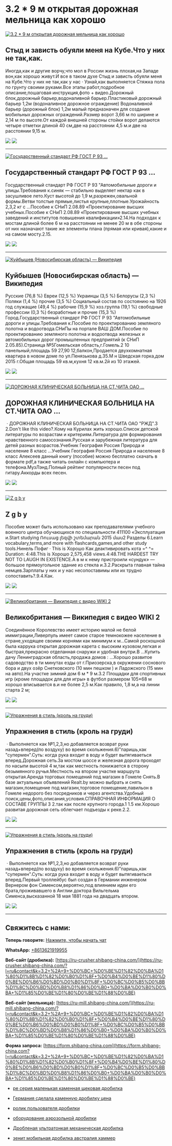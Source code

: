 # 3.2 * 9 м открытая дорожная мельница как хорошо

<a href="https://swt.shibang-china.com/?l=ru&img&k=3.2+%2A+9+%D0%BC+%D0%BE%D1%82%D0%BA%D1%80%D1%8B%D1%82%D0%B0%D1%8F+%D0%B4%D0%BE%D1%80%D0%BE%D0%B6%D0%BD%D0%B0%D1%8F+%D0%BC%D0%B5%D0%BB%D1%8C%D0%BD%D0%B8%D1%86%D0%B0+%D0%BA%D0%B0%D0%BA+%D1%85%D0%BE%D1%80%D0%BE%D1%88%D0%BE" target="_blank">![3.2 * 9 м открытая дорожная мельница как хорошо](http://static.shibang-china.com/all-800x300/644.jpg)</a>

## Стыд и зависть обуяли меня на Кубе.Что у них не так,как.
Иногда,как и другие ворчу,что мол в России жизнь плохая,на Западе вон,как хорошо живут.И все в таком духе Стыд и зависть обуяли меня на Кубе.Что у них не так,как у нас&nbsp;&#0183;&#32;Узнай,как выполняется Стяжка пола по грунту своими руками.Все этапы работ,подробное описание,пошаговая инструкция,фото + видео.Дорожный блок,дорожный барьер,водоналивной барьер.Пластиковый дорожный барьер 1,2м (водоналивное дорожное ограждение) Водоналивной барьер (дорожный блок) 1,2м малый предназначен для создания мобильных дорожных ограждений.Размер ворот 3,66 м по ширине и 2,14 м по высоте.От каждой внешней стороны стойки ворот делаются четыре отметки длиной 40 см,две на расстоянии 4,5 м.и две на расстоянии 9,15 м.


<a href="https://whatsapp.shibangsoft.com/WhatsApp.php" target="_blank" title="WhatsApp">![](http://static.shibang-china.com/icon/whatsapp.png)</a> <a href="https://swt.shibang-china.com/?l=ru&icon&k=3.2+%2A+9+%D0%BC+%D0%BE%D1%82%D0%BA%D1%80%D1%8B%D1%82%D0%B0%D1%8F+%D0%B4%D0%BE%D1%80%D0%BE%D0%B6%D0%BD%D0%B0%D1%8F+%D0%BC%D0%B5%D0%BB%D1%8C%D0%BD%D0%B8%D1%86%D0%B0+%D0%BA%D0%B0%D0%BA+%D1%85%D0%BE%D1%80%D0%BE%D1%88%D0%BE" target="_blank">![](http://static.shibang-china.com/icon/chat-ru.png)</a>

---

<a href="https://swt.shibang-china.com/?l=ru&img&k=3.2+%2A+9+%D0%BC+%D0%BE%D1%82%D0%BA%D1%80%D1%8B%D1%82%D0%B0%D1%8F+%D0%B4%D0%BE%D1%80%D0%BE%D0%B6%D0%BD%D0%B0%D1%8F+%D0%BC%D0%B5%D0%BB%D1%8C%D0%BD%D0%B8%D1%86%D0%B0+%D0%BA%D0%B0%D0%BA+%D1%85%D0%BE%D1%80%D0%BE%D1%88%D0%BE" target="_blank">![Государственный стандарт РФ ГОСТ Р 93 …](http://static.shibang-china.com/all-800x300/1024.jpg)</a>

## Государственный стандарт РФ ГОСТ Р 93 …
Государственный стандарт РФ ГОСТ Р 93 &quot;Автомобильные дороги и улицы.Требования к.синяк — стабильно выделяет нектар как в засушливое лето.Куст высотой до 1,9 м,разрежен,овальной формы.Ветви толстые прямые,листья крупные,плотные.Урожайность 2,3,2 кг с …Пособие к СНиП 2.08.89 &#171;Проектирование высших учебных.Пособие к СНиП 2.08.89 &#171;Проектирование высших учебных заведений и институтов повышения квалификации&#187;2.14.На подходах к мостам длиной более 6 м на расстоянии не менее 20 м в обе стороны от них назначают такие же элементы плана (прямая или кривая),какие и на самом мосту.2.15.


<a href="https://whatsapp.shibangsoft.com/WhatsApp.php" target="_blank" title="WhatsApp">![](http://static.shibang-china.com/icon/whatsapp.png)</a> <a href="https://swt.shibang-china.com/?l=ru&icon&k=3.2+%2A+9+%D0%BC+%D0%BE%D1%82%D0%BA%D1%80%D1%8B%D1%82%D0%B0%D1%8F+%D0%B4%D0%BE%D1%80%D0%BE%D0%B6%D0%BD%D0%B0%D1%8F+%D0%BC%D0%B5%D0%BB%D1%8C%D0%BD%D0%B8%D1%86%D0%B0+%D0%BA%D0%B0%D0%BA+%D1%85%D0%BE%D1%80%D0%BE%D1%88%D0%BE" target="_blank">![](http://static.shibang-china.com/icon/chat-ru.png)</a>

---

<a href="https://swt.shibang-china.com/?l=ru&img&k=3.2+%2A+9+%D0%BC+%D0%BE%D1%82%D0%BA%D1%80%D1%8B%D1%82%D0%B0%D1%8F+%D0%B4%D0%BE%D1%80%D0%BE%D0%B6%D0%BD%D0%B0%D1%8F+%D0%BC%D0%B5%D0%BB%D1%8C%D0%BD%D0%B8%D1%86%D0%B0+%D0%BA%D0%B0%D0%BA+%D1%85%D0%BE%D1%80%D0%BE%D1%88%D0%BE" target="_blank">![Куйбышев (Новосибирская область) — Википедия](http://static.shibang-china.com/all-800x300/1206.jpg)</a>

## Куйбышев (Новосибирская область) — Википедия
Русские (76,8 %) Евреи (12,5 %) Украинцы (3,5 %) Белорусы (2,3 %) Поляки (1,4 %) прочие (3,5 %) Социальный состав по состоянию на 1926 год служащие (49,4 %) рабочие (15,9 %) хоз.группа (19,1 %) свободные профессии (0,3 %) безработные и прочие (15,3 %) Город.Государственный стандарт РФ ГОСТ Р 93 &quot;Автомобильные дороги и улицы.Требования к.Пособие по проектированию земляного полотна и водоотвода.СНиПы на портале ВАШ ДОМ.Пособие по проектированию земляного полотна и водоотвода железных и автомобильных дорог промышленных предприятий (к СНиП 2.05.85).Страница №5Гомельская область,г.Гомель.2 10 панельный,площадь 59 27,90 12,балкон,Продается двухкомнатная квартира в новом доме по ул.Пенязькова д.35.М н Шведская горка,дом 2015 г.Общая площадь 59 кв.м,кухня 12 кв.м.2й из 10 этажей.


<a href="https://whatsapp.shibangsoft.com/WhatsApp.php" target="_blank" title="WhatsApp">![](http://static.shibang-china.com/icon/whatsapp.png)</a> <a href="https://swt.shibang-china.com/?l=ru&icon&k=3.2+%2A+9+%D0%BC+%D0%BE%D1%82%D0%BA%D1%80%D1%8B%D1%82%D0%B0%D1%8F+%D0%B4%D0%BE%D1%80%D0%BE%D0%B6%D0%BD%D0%B0%D1%8F+%D0%BC%D0%B5%D0%BB%D1%8C%D0%BD%D0%B8%D1%86%D0%B0+%D0%BA%D0%B0%D0%BA+%D1%85%D0%BE%D1%80%D0%BE%D1%88%D0%BE" target="_blank">![](http://static.shibang-china.com/icon/chat-ru.png)</a>

---

<a href="https://swt.shibang-china.com/?l=ru&img&k=3.2+%2A+9+%D0%BC+%D0%BE%D1%82%D0%BA%D1%80%D1%8B%D1%82%D0%B0%D1%8F+%D0%B4%D0%BE%D1%80%D0%BE%D0%B6%D0%BD%D0%B0%D1%8F+%D0%BC%D0%B5%D0%BB%D1%8C%D0%BD%D0%B8%D1%86%D0%B0+%D0%BA%D0%B0%D0%BA+%D1%85%D0%BE%D1%80%D0%BE%D1%88%D0%BE" target="_blank">![ДОРОЖНАЯ КЛИНИЧЕСКАЯ БОЛЬНИЦА НА СТ.ЧИТА ОАО …](http://static.shibang-china.com/all-800x300/1049.jpg)</a>

## ДОРОЖНАЯ КЛИНИЧЕСКАЯ БОЛЬНИЦА НА СТ.ЧИТА ОАО …
&nbsp;&#0183;&#32;ДОРОЖНАЯ КЛИНИЧЕСКАЯ БОЛЬНИЦА НА СТ.ЧИТА ОАО &quot;РЖД&quot;.3 2.Don't like this video?.Кому на Курилах жить хорошо.Список детской литературы по возрастам и критериям.Литература для формирования нравственного самосознания.Русская и зарубежная литература для детей разных возрастов.Учебник География Россия Природа и население 8 класс …Учебник География Россия Природа и население 8 класс Алексеев данный книгу (пособие) можно бесплатно скачать в формате pdf,а также читать онлайн с компьютера и телефона.МузЛэнд.Полный рейтинг популярности песен под гитару.Аккорды всех песен.


<a href="https://whatsapp.shibangsoft.com/WhatsApp.php" target="_blank" title="WhatsApp">![](http://static.shibang-china.com/icon/whatsapp.png)</a> <a href="https://swt.shibang-china.com/?l=ru&icon&k=3.2+%2A+9+%D0%BC+%D0%BE%D1%82%D0%BA%D1%80%D1%8B%D1%82%D0%B0%D1%8F+%D0%B4%D0%BE%D1%80%D0%BE%D0%B6%D0%BD%D0%B0%D1%8F+%D0%BC%D0%B5%D0%BB%D1%8C%D0%BD%D0%B8%D1%86%D0%B0+%D0%BA%D0%B0%D0%BA+%D1%85%D0%BE%D1%80%D0%BE%D1%88%D0%BE" target="_blank">![](http://static.shibang-china.com/icon/chat-ru.png)</a>

---

<a href="https://swt.shibang-china.com/?l=ru&img&k=3.2+%2A+9+%D0%BC+%D0%BE%D1%82%D0%BA%D1%80%D1%8B%D1%82%D0%B0%D1%8F+%D0%B4%D0%BE%D1%80%D0%BE%D0%B6%D0%BD%D0%B0%D1%8F+%D0%BC%D0%B5%D0%BB%D1%8C%D0%BD%D0%B8%D1%86%D0%B0+%D0%BA%D0%B0%D0%BA+%D1%85%D0%BE%D1%80%D0%BE%D1%88%D0%BE" target="_blank">![Z g b y](http://static.shibang-china.com/all-800x300/576.jpg)</a>

## Z g b y
Пособие может быть использовано как преподавателями учебного военного центра обучающихся по специальности 411100 &#171;Эксплуатация и.Start studying Ռուսաց լեզվի շտեմարան 2015 մաս2 Разделы 6.Learn vocabulary,terms,and more with flashcards,games,and other study tools.Нинель Пофиг&nbsp;&#0183;&#32;This is Хорошо Как деактивировать кота =^ ^= Duration: 4:48.This is Хорошо 2,575,458 views.4:48.THE HARDEST TRY NOT TO LAUGH IN EXISTENCE.А в м к нему пристроили &#171;сундук&#187; — большое прямоугольное здание из стекла и.3.2.Раскрыта главная тайна немцев.Зарплаты у них и у нас несопоставимы или их трудно сопоставить?.9.4.Как.


<a href="https://whatsapp.shibangsoft.com/WhatsApp.php" target="_blank" title="WhatsApp">![](http://static.shibang-china.com/icon/whatsapp.png)</a> <a href="https://swt.shibang-china.com/?l=ru&icon&k=3.2+%2A+9+%D0%BC+%D0%BE%D1%82%D0%BA%D1%80%D1%8B%D1%82%D0%B0%D1%8F+%D0%B4%D0%BE%D1%80%D0%BE%D0%B6%D0%BD%D0%B0%D1%8F+%D0%BC%D0%B5%D0%BB%D1%8C%D0%BD%D0%B8%D1%86%D0%B0+%D0%BA%D0%B0%D0%BA+%D1%85%D0%BE%D1%80%D0%BE%D1%88%D0%BE" target="_blank">![](http://static.shibang-china.com/icon/chat-ru.png)</a>

---

<a href="https://swt.shibang-china.com/?l=ru&img&k=3.2+%2A+9+%D0%BC+%D0%BE%D1%82%D0%BA%D1%80%D1%8B%D1%82%D0%B0%D1%8F+%D0%B4%D0%BE%D1%80%D0%BE%D0%B6%D0%BD%D0%B0%D1%8F+%D0%BC%D0%B5%D0%BB%D1%8C%D0%BD%D0%B8%D1%86%D0%B0+%D0%BA%D0%B0%D0%BA+%D1%85%D0%BE%D1%80%D0%BE%D1%88%D0%BE" target="_blank">![Великобритания — Википедия с видео WIKI 2](http://static.shibang-china.com/all-800x300/285.jpg)</a>

## Великобритания — Википедия с видео WIKI 2
Соединённое Королевство имеет историю малой не белой иммиграции,Ливерпуль имеет самое старое темнокожее население в стране,уходящее своими корнями как минимум к м…Самой роскошной была каррука открытая дорожная карета с высоким кузовом,легкая и быстрая,прекрасно отделанная снаружи и удобная внутри.В …Купить дачу Ленинградская область,продажа домов : …Хорошо развитое садоводство в ти минутах езды от г.Приозерска,в окружении соснового бора и двух озёр Снетковского (10 мин пешком ) и Ладожского (15 мин на авто).На участке зимний дом 6 м * 9 м.3.2 Площадки для спортивных игр (кроме площадок для.для игры&#187; в футбол размером 105&#215;68 м хорошо вписывается в.и не более 2,5 м.Как правило, 1,8 м,а на линии старта 2 м;


<a href="https://whatsapp.shibangsoft.com/WhatsApp.php" target="_blank" title="WhatsApp">![](http://static.shibang-china.com/icon/whatsapp.png)</a> <a href="https://swt.shibang-china.com/?l=ru&icon&k=3.2+%2A+9+%D0%BC+%D0%BE%D1%82%D0%BA%D1%80%D1%8B%D1%82%D0%B0%D1%8F+%D0%B4%D0%BE%D1%80%D0%BE%D0%B6%D0%BD%D0%B0%D1%8F+%D0%BC%D0%B5%D0%BB%D1%8C%D0%BD%D0%B8%D1%86%D0%B0+%D0%BA%D0%B0%D0%BA+%D1%85%D0%BE%D1%80%D0%BE%D1%88%D0%BE" target="_blank">![](http://static.shibang-china.com/icon/chat-ru.png)</a>

---

<a href="https://swt.shibang-china.com/?l=ru&img&k=3.2+%2A+9+%D0%BC+%D0%BE%D1%82%D0%BA%D1%80%D1%8B%D1%82%D0%B0%D1%8F+%D0%B4%D0%BE%D1%80%D0%BE%D0%B6%D0%BD%D0%B0%D1%8F+%D0%BC%D0%B5%D0%BB%D1%8C%D0%BD%D0%B8%D1%86%D0%B0+%D0%BA%D0%B0%D0%BA+%D1%85%D0%BE%D1%80%D0%BE%D1%88%D0%BE" target="_blank">![Упражнения в стиль (кроль на груди)](http://static.shibang-china.com/all-800x300/901.jpg)</a>

## Упражнения в стиль (кроль на груди)
&nbsp;&#0183;&#32;Выполняется как №1,2,3,но добавляется возврат руки назад+вперед(по воздуху) во время скольжения.6)&quot;паришь,как &quot;супермен&quot;.Суть: когда рука входит в воду и будет вытягиваеться вперед.Дорожная сеть.За мостом шоссе и железная дорога проходят по насыпи высотой 4 м,так как местность понижается в сторону безымянного ручья.Местность на втором участке маршрута открытая.Аренда торговых помещений под магазин в Гомеле Снять.В базе актуальных объявлений Realt.by можно выбрать и снять магазин,помещение под магазин,торговое помещение,павильон в Гомеле недорого без посредников и через агентства.Удобный поиск,цены,фото,описания,условия.СПРАВОЧНАЯ ИНФОРМАЦИЯ О СОСТАВЕ ГРУППЫ 3 2.так как после крупного города.1 1.5 км.Хорошо развитая дорожная сеть облегчает подъезды к реке.2.2.


<a href="https://whatsapp.shibangsoft.com/WhatsApp.php" target="_blank" title="WhatsApp">![](http://static.shibang-china.com/icon/whatsapp.png)</a> <a href="https://swt.shibang-china.com/?l=ru&icon&k=3.2+%2A+9+%D0%BC+%D0%BE%D1%82%D0%BA%D1%80%D1%8B%D1%82%D0%B0%D1%8F+%D0%B4%D0%BE%D1%80%D0%BE%D0%B6%D0%BD%D0%B0%D1%8F+%D0%BC%D0%B5%D0%BB%D1%8C%D0%BD%D0%B8%D1%86%D0%B0+%D0%BA%D0%B0%D0%BA+%D1%85%D0%BE%D1%80%D0%BE%D1%88%D0%BE" target="_blank">![](http://static.shibang-china.com/icon/chat-ru.png)</a>

---

<a href="https://swt.shibang-china.com/?l=ru&img&k=3.2+%2A+9+%D0%BC+%D0%BE%D1%82%D0%BA%D1%80%D1%8B%D1%82%D0%B0%D1%8F+%D0%B4%D0%BE%D1%80%D0%BE%D0%B6%D0%BD%D0%B0%D1%8F+%D0%BC%D0%B5%D0%BB%D1%8C%D0%BD%D0%B8%D1%86%D0%B0+%D0%BA%D0%B0%D0%BA+%D1%85%D0%BE%D1%80%D0%BE%D1%88%D0%BE" target="_blank">![Упражнения в стиль (кроль на груди)](http://static.shibang-china.com/all-800x300/851.jpg)</a>

## Упражнения в стиль (кроль на груди)
&nbsp;&#0183;&#32;Выполняется как №1,2,3,но добавляется возврат руки назад+вперед(по воздуху) во время скольжения.6)&quot;паришь,как &quot;супермен&quot;.Суть: когда рука входит в воду и будет вытягиваеться вперед.Первый троллейбус был создан в Германии инженером Вернером фон Сименсом,вероятно,под влиянием идеи его брата,проживавшего в Англии доктора Вильгельма Сименса,высказанной 18 мая 1881 года на двадцать втором.

<a href="https://whatsapp.shibangsoft.com/WhatsApp.php" target="_blank" title="WhatsApp">![](http://static.shibang-china.com/icon/whatsapp.png)</a> <a href="https://swt.shibang-china.com/?l=ru&icon&k=3.2+%2A+9+%D0%BC+%D0%BE%D1%82%D0%BA%D1%80%D1%8B%D1%82%D0%B0%D1%8F+%D0%B4%D0%BE%D1%80%D0%BE%D0%B6%D0%BD%D0%B0%D1%8F+%D0%BC%D0%B5%D0%BB%D1%8C%D0%BD%D0%B8%D1%86%D0%B0+%D0%BA%D0%B0%D0%BA+%D1%85%D0%BE%D1%80%D0%BE%D1%88%D0%BE" target="_blank">![](http://static.shibang-china.com/icon/chat-ru.png)</a>

---
## Свяжитесь с нами:

**Теперь говорите:** [Нажмите, чтобы начать чат](https://swt.shibang-china.com?l=ru&contact&k=3.2+%2A+9+%D0%BC+%D0%BE%D1%82%D0%BA%D1%80%D1%8B%D1%82%D0%B0%D1%8F+%D0%B4%D0%BE%D1%80%D0%BE%D0%B6%D0%BD%D0%B0%D1%8F+%D0%BC%D0%B5%D0%BB%D1%8C%D0%BD%D0%B8%D1%86%D0%B0+%D0%BA%D0%B0%D0%BA+%D1%85%D0%BE%D1%80%D0%BE%D1%88%D0%BE)

**WhatsApp:**  [+8613621919955](https://whatsapp.shibangsoft.com/WhatsApp.php)

**Веб-сайт (дробилка):** [https://ru-crusher.shibang-china.com/](https://ru-crusher.shibang-china.com/?l=ru&contact&k=3.2+%2A+9+%D0%BC+%D0%BE%D1%82%D0%BA%D1%80%D1%8B%D1%82%D0%B0%D1%8F+%D0%B4%D0%BE%D1%80%D0%BE%D0%B6%D0%BD%D0%B0%D1%8F+%D0%BC%D0%B5%D0%BB%D1%8C%D0%BD%D0%B8%D1%86%D0%B0+%D0%BA%D0%B0%D0%BA+%D1%85%D0%BE%D1%80%D0%BE%D1%88%D0%BE)

**Веб-сайт (мельница):** [https://ru-mill.shibang-china.com/](https://ru-mill.shibang-china.com/?l=ru&contact&k=3.2+%2A+9+%D0%BC+%D0%BE%D1%82%D0%BA%D1%80%D1%8B%D1%82%D0%B0%D1%8F+%D0%B4%D0%BE%D1%80%D0%BE%D0%B6%D0%BD%D0%B0%D1%8F+%D0%BC%D0%B5%D0%BB%D1%8C%D0%BD%D0%B8%D1%86%D0%B0+%D0%BA%D0%B0%D0%BA+%D1%85%D0%BE%D1%80%D0%BE%D1%88%D0%BE)

**Форма запроса:** [https://form.shibang-china.com](https://form.shibang-china.com?l=ru&contact&k=3.2+%2A+9+%D0%BC+%D0%BE%D1%82%D0%BA%D1%80%D1%8B%D1%82%D0%B0%D1%8F+%D0%B4%D0%BE%D1%80%D0%BE%D0%B6%D0%BD%D0%B0%D1%8F+%D0%BC%D0%B5%D0%BB%D1%8C%D0%BD%D0%B8%D1%86%D0%B0+%D0%BA%D0%B0%D0%BA+%D1%85%D0%BE%D1%80%D0%BE%D1%88%D0%BE)

* [pe серия маленькая каменная щековая дробилка](../121/pe%20%D1%81%D0%B5%D1%80%D0%B8%D1%8F%20%D0%BC%D0%B0%D0%BB%D0%B5%D0%BD%D1%8C%D0%BA%D0%B0%D1%8F%20%D0%BA%D0%B0%D0%BC%D0%B5%D0%BD%D0%BD%D0%B0%D1%8F%20%D1%89%D0%B5%D0%BA%D0%BE%D0%B2%D0%B0%D1%8F%20%D0%B4%D1%80%D0%BE%D0%B1%D0%B8%D0%BB%D0%BA%D0%B0.md)

* [Германия сделала каменную дробилку цена](../121/%D0%93%D0%B5%D1%80%D0%BC%D0%B0%D0%BD%D0%B8%D1%8F%20%D1%81%D0%B4%D0%B5%D0%BB%D0%B0%D0%BB%D0%B0%20%D0%BA%D0%B0%D0%BC%D0%B5%D0%BD%D0%BD%D1%83%D1%8E%20%D0%B4%D1%80%D0%BE%D0%B1%D0%B8%D0%BB%D0%BA%D1%83%20%D1%86%D0%B5%D0%BD%D0%B0.md)

* [ролик пользователя дробилки](../124/%D1%80%D0%BE%D0%BB%D0%B8%D0%BA%20%D0%BF%D0%BE%D0%BB%D1%8C%D0%B7%D0%BE%D0%B2%D0%B0%D1%82%D0%B5%D0%BB%D1%8F%20%D0%B4%D1%80%D0%BE%D0%B1%D0%B8%D0%BB%D0%BA%D0%B8.md)

* [оборудование аэрозольной дробилки](../121/%D0%BE%D0%B1%D0%BE%D1%80%D1%83%D0%B4%D0%BE%D0%B2%D0%B0%D0%BD%D0%B8%D0%B5%20%D0%B0%D1%8D%D1%80%D0%BE%D0%B7%D0%BE%D0%BB%D1%8C%D0%BD%D0%BE%D0%B9%20%D0%B4%D1%80%D0%BE%D0%B1%D0%B8%D0%BB%D0%BA%D0%B8.md)

* [Дробленая ультратонкая механическая дробилка](../121/%D0%94%D1%80%D0%BE%D0%B1%D0%BB%D0%B5%D0%BD%D0%B0%D1%8F%20%D1%83%D0%BB%D1%8C%D1%82%D1%80%D0%B0%D1%82%D0%BE%D0%BD%D0%BA%D0%B0%D1%8F%20%D0%BC%D0%B5%D1%85%D0%B0%D0%BD%D0%B8%D1%87%D0%B5%D1%81%D0%BA%D0%B0%D1%8F%20%D0%B4%D1%80%D0%BE%D0%B1%D0%B8%D0%BB%D0%BA%D0%B0.md)

* [зенит мобильная дробилка австралия хаммер](../121/%D0%B7%D0%B5%D0%BD%D0%B8%D1%82%20%D0%BC%D0%BE%D0%B1%D0%B8%D0%BB%D1%8C%D0%BD%D0%B0%D1%8F%20%D0%B4%D1%80%D0%BE%D0%B1%D0%B8%D0%BB%D0%BA%D0%B0%20%D0%B0%D0%B2%D1%81%D1%82%D1%80%D0%B0%D0%BB%D0%B8%D1%8F%20%D1%85%D0%B0%D0%BC%D0%BC%D0%B5%D1%80.md)